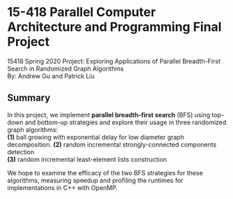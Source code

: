 # 15-418 Parallel Computer Architecture and Programming Final Project
15418 Spring 2020 Project: Exploring Applications of Parallel Breadth-First Search in Randomized Graph Algorithms  
By: Andrew Gu and Patrick Liu

## Summary
In this project, we implement **parallel breadth-first search** (BFS) using top-down and bottom-up strategies and explore their usage in three randomized graph algorithms:  
**(1)** ball growing with exponential delay for low diameter graph decomposition. 
**(2)** random incremental strongly-connected components detection  
**(3)** random incremental least-element lists construction  

We hope to examine the efficacy of the two BFS strategies for these algorithms, measuring speedup and profiling the runtimes for implementations in C++ with OpenMP.




